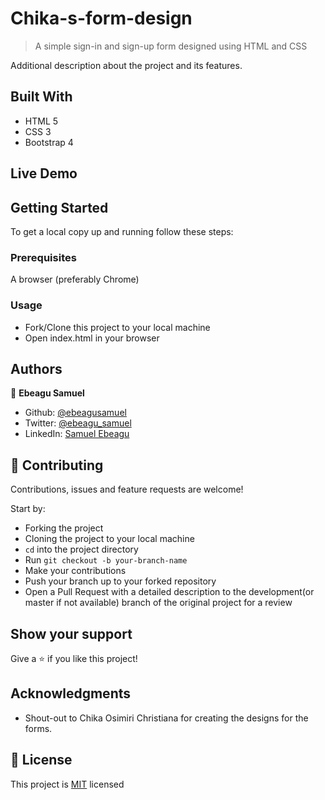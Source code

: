 # Chika-s-form-design

> A simple sign-in and sign-up form designed using HTML and CSS

Additional description about the project and its features.

## Built With

- HTML 5
- CSS 3
- Bootstrap 4

## Live Demo

<!-- [Live Demo Link](https://raw.githack.com/ebeagusamuel/newsweek-clone/newsweek-clone/index.html) -->

## Getting Started

To get a local copy up and running follow these steps:

### Prerequisites

A browser (preferably Chrome)

### Usage

- Fork/Clone this project to your local machine
- Open index.html in your browser

## Authors

👤 **Ebeagu Samuel**

- Github: [@ebeagusamuel](https://github.com/ebeagusamuel)
- Twitter: [@ebeagu_samuel](https://twitter.com/ebeagu_samuel)
- LinkedIn: [Samuel Ebeagu](linkedin.com/in/samuel-ebeagu-7b4617110)

## 🤝 Contributing

Contributions, issues and feature requests are welcome!

Start by:

- Forking the project
- Cloning the project to your local machine
- `cd` into the project directory
- Run `git checkout -b your-branch-name`
- Make your contributions
- Push your branch up to your forked repository
- Open a Pull Request with a detailed description to the development(or master if not available) branch of the original project for a review

## Show your support

Give a ⭐️ if you like this project!

## Acknowledgments

- Shout-out to Chika Osimiri Christiana for creating the designs for the forms. 

## 📝 License

This project is [MIT](LICENSE.md) licensed